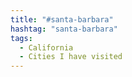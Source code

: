 ```yaml
---
title: "#santa-barbara"
hashtag: "santa-barbara"
tags:
  - California
  - Cities I have visited
---
```

